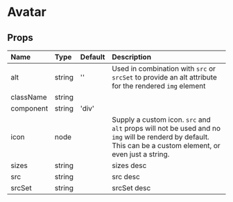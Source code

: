 Avatar
======



Props
-----


| Name | Type | Default | Description |
|:-----|:-----|:-----|:-----|
| alt | string | '' |  Used in combination with `src` or `srcSet` to provide an alt attribute for the rendered `img` element |
| className | string |  |   |
| component | string | 'div' |   |
| icon | node |  |  Supply a custom icon. `src` and `alt` props will not be used and no `img` will be renderd by default.<br>This can be a custom element, or even just a string. |
| sizes | string |  |  sizes desc |
| src | string |  |  src desc |
| srcSet | string |  |  srcSet desc |
